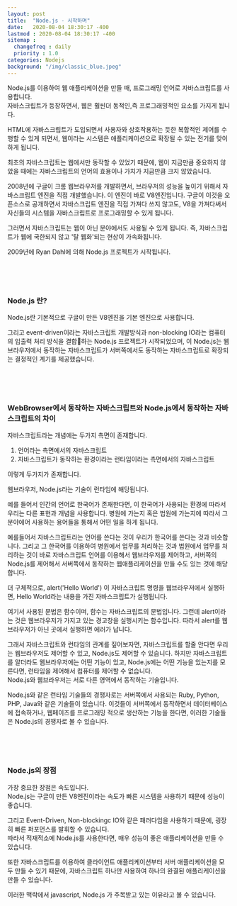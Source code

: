 ```yaml
---
layout: post
title:  "Node.js - 시작하며"
date:   2020-08-04 18:30:17 -400
lastmod : 2020-08-04 18:30:17 -400
sitemap :
  changefreq : daily
  priority : 1.0
categories: Nodejs
background: "/img/classic_blue.jpeg"
---
```


Node.js를 이용하여 웹 애플리케이션을 만들 때, 프로그래밍 언어로 자바스크립트를 사용합니다.  
자바스크립트가 등장하면서, 웹은 훨씬더 동적인,즉 프로그래밍적인 요소를 가지게 됩니다.

HTML에 자바스크립트가 도입되면서 사용자와 상호작용하는 듯한 복합적인 제어를 수행할 수 있게 되면서, 웹이라는 시스템은 애플리케이션으로 확장될 수 있는 전기를 맞이하게 됩니다.

최초의 자바스크립트는 웹에서만 동작할 수 있었기 때문에, 웹이 지금만큼 중요하지 않았을 때에는 자바스크립트의 언어의 효용이나 가치가 지금만큼 크지 않았습니다.

2008년에 구글이 크롬 웹브라우저를 개발하면서, 브라우저의 성능을 높이기 위해서 자바스크립트 엔진을 직접 개발했습니다. 이 엔진이 바로 V8엔진입니다. 구글이 이것을 오픈소스로 공개하면서 자바스크립트 엔진을 직접 가져다 쓰지 않고도, V8을 가져다써서 자신들의 시스템을 자바스크립트로 프로그래밍할 수 있게 됩니다.

그러면서 자바스크립트는 웹이 아닌 분야에서도 사용될 수 있게 됩니다. 즉, 자바스크립트가 웹에 국한되지 않고 '탈 웹화'되는 현상이 가속화됩니다.  

2009년에 Ryan Dahl에 의해 Node.js 프로젝트가 시작됩니다.  

<br/>
<br/>
<br/>

### Node.js 란?
Node.js란 기본적으로 구글이 만든 V8엔진을 기본 엔진으로 사용합니다.

그리고 event-driven이라는 자바스크립트 개발방식과
non-blocking IO라는 컴퓨터의 입출력 처리 방식을 결합하는 Node.js 프로젝트가 시작되었으며, 이 Node.js는 웹브라우저에서 동작하는 자바스크립트가 서버쪽에서도 동작하는 자바스크립트로 확장되는 결정적인 계기를 제공했습니다.  

<br/>
<br/>
<br/>

### WebBrowser에서 동작하는 자바스크립트와 Node.js에서 동작하는 자바스크립트의 차이

자바스크립트라는 개념에는 두가지 측면이 존재합니다.  

1. 언어라는 측면에서의 자바스크립트
2. 자바스크립트가 동작하는 환경이라는 런타임이라는 측면에서의 자바스크립트

이렇게 두가지가 존재합니다.  

웹브라우저, Node.js라는 기술이 런타임에 해당됩니다.  

 예를 들어서 인간의 언어로 한국어가 존재한다면, 이 한국어가 사용되는 환경에 따라서 우리는 다른 표현과 개념을 사용합니다. 병원에 가는지 혹은 법원에 가는지에 따라서 그 분야에어 사용하는 용어들을 통해서 어떤 일을 하게 됩니다.

 예를들어서 자바스크립트라는 언어를 쓴다는 것이 우리가 한국어를 쓴다는 것과 비슷합니다. 그리고 그 한국어를 이용하여 병원에서 업무를 처리하는 것과 법원에서 업무를 처리하는 것이 바로 자바스크립트 언어를 이용해서 웹브라우저를 제어하고, 서버쪽의 Node.js를 제어해서 서버쪽에서 동작하는 웹애플리케이션을 만들 수도 있는 것에 해당합니다.  

더 구체적으로, alert('Hello World') 이 자바스크립트 명령을 웹브라우저에서 실행하면, Hello World라는 내용을 가진 자바스크립트가 실행됩니다.  

여기서 사용된 문법은 함수이며, 함수는 자바스크립트의 문법입니다.  그런데 alert이라는 것은 웹브라우저가 가지고 있는 경고창을 실행시키는 함수입니다. 따라서 alert를 웹브라우저가 아닌 곳에서 실행하면 에러가 납니다.


그래서 자바스크립트와 런타임의 관계를 짚어보자면, 자바스크립트를 할줄 안다면 우리는 웹브라우저도 제어할 수 있고, Node.js도 제어할 수 있습니다. 하지만 자바스크립트를 알더라도 웹브라우저에는 어떤 기능이 있고, Node.js에는 어떤 기능을 있는지를 모른다면, 런타임을 제어해서 컴퓨터를 제어할 수 없습니다.  
Node.js와 웹브라우저는 서로 다른 영역에서 동작하는 기술입니다.

Node.js와 같은 런타임 기술들의 경쟁자로는 서버쪽에서 사용되는 Ruby, Python, PHP, Java와 같은 기술들이 있습니다. 이것들이 서버쪽에서 동작하면서 데이터베이스에 접속하거나, 웹페이즈를 프로그래밍 적으로 생산하는 기능을 한다면, 이러한 기술들은 Node.js의 경쟁자로 볼 수 있습니다.

<br/>
<br/>
<br/>

### Node.js의 장점
가장 중요한 장점은 속도입니다.   
Node.js는 구글이 만든 V8엔진이라는 속도가 빠른 시스템을 사용하기 때문에 성능이 좋습니다.  

그리고 Event-Driven, Non-blockingc IO와 같은 패러다임을 사용하기 때문에, 굉장히 빠른 퍼포먼스를 발휘할 수 있습니다.  
따라서 적재적소에 Node.js를 사용한다면, 매우 성능이 좋은 애플리케이션을 만들 수 있습니다.  

또한 자바스크립트를 이용하여 클라이언트 애플리케이션부터 서버 애플리케이션을 모두 만들 수 있기 때문에, 자바스크립트 하나만 사용하여 하나의 완결된 애플리케이션을 만들 수 있습니다.  

이러한 맥락에서 javascript, Node.js 가 주목받고 있는 이유라고 볼 수 있습니다.  

<br/>
<br/>
<br/>
